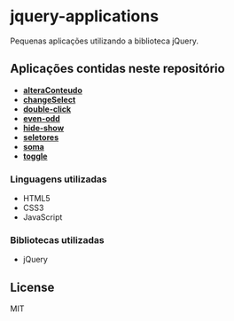 # jquery-applications
Pequenas aplicações utilizando a biblioteca jQuery.

## Aplicações contidas neste repositório
- __[alteraConteudo](aplicacoes/alteraConteudo)__
- __[changeSelect](aplicacoes/changeSelect)__
- __[double-click](aplicacoes/double-click)__
- __[even-odd](aplicacoes/even-odd)__
- __[hide-show](aplicacoes/hide-show)__
- __[seletores](aplicacoes/seletores)__
- __[soma](aplicacoes/soma)__
- __[toggle](aplicacoes/toggle)__

### Linguagens utilizadas
* HTML5
* CSS3
* JavaScript

### Bibliotecas utilizadas
* jQuery


License
----
MIT